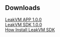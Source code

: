 <h2>Downloads</h2>

[LeakVM APP 1.0.0](https://raw.githubusercontent.com/XekriCorp/LeakVM/master/downloads/LeakVM_1_0_0.apk)<br>
[LeakVM SDK 1.0.0](https://raw.githubusercontent.com/XekriCorp/LeakVM/master/maven/com/xekri/leakvm/sdk/1.0.0/sdk-1.0.0.aar)<br>
[How Install LeakVM SDK](https://gist.github.com/XekriCorp/b46894288f8f432018d0b80b3ea8a5fc)<br>
